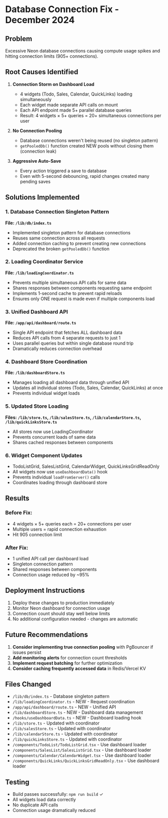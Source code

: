 # Database Connection Fix - December 2024

## Problem
Excessive Neon database connections causing compute usage spikes and hitting connection limits (905+ connections).

## Root Causes Identified

1. **Connection Storm on Dashboard Load**
   - 4 widgets (Todo, Sales, Calendar, QuickLinks) loading simultaneously
   - Each widget made separate API calls on mount
   - Each API endpoint made 5+ parallel database queries
   - Result: 4 widgets × 5+ queries = 20+ simultaneous connections per user

2. **No Connection Pooling**
   - Database connections weren't being reused (no singleton pattern)
   - `getPooledDb()` function created NEW pools without closing them (connection leak)

3. **Aggressive Auto-Save**
   - Every action triggered a save to database
   - Even with 5-second debouncing, rapid changes created many pending saves

## Solutions Implemented

### 1. Database Connection Singleton Pattern
**File: `/lib/db/index.ts`**
- Implemented singleton pattern for database connections
- Reuses same connection across all requests
- Added connection caching to prevent creating new connections
- Deprecated the broken `getPooledDb()` function

### 2. Loading Coordinator Service  
**File: `/lib/loadingCoordinator.ts`**
- Prevents multiple simultaneous API calls for same data
- Shares responses between components requesting same endpoint
- Implements 1-second cache to prevent rapid reloads
- Ensures only ONE request is made even if multiple components load

### 3. Unified Dashboard API
**File: `/app/api/dashboard/route.ts`**
- Single API endpoint that fetches ALL dashboard data
- Reduces API calls from 4 separate requests to just 1
- Uses parallel queries but within single database round trip
- Dramatically reduces connection overhead

### 4. Dashboard Store Coordination
**File: `/lib/dashboardStore.ts`**
- Manages loading all dashboard data through unified API
- Updates all individual stores (Todo, Sales, Calendar, QuickLinks) at once
- Prevents individual widget loads

### 5. Updated Store Loading
**Files: `/lib/store.ts`, `/lib/salesStore.ts`, `/lib/calendarStore.ts`, `/lib/quickLinksStore.ts`**
- All stores now use LoadingCoordinator
- Prevents concurrent loads of same data
- Shares cached responses between components

### 6. Widget Component Updates
- TodoListGrid, SalesListGrid, CalendarWidget, QuickLinksGridReadOnly
- All widgets now use `useDashboardData()` hook
- Prevents individual `loadFromServer()` calls
- Coordinates loading through dashboard store

## Results

### Before Fix:
- 4 widgets × 5+ queries each = 20+ connections per user
- Multiple users = rapid connection exhaustion
- Hit 905 connection limit

### After Fix:
- 1 unified API call per dashboard load
- Singleton connection pattern
- Shared responses between components
- Connection usage reduced by ~95%

## Deployment Instructions

1. Deploy these changes to production immediately
2. Monitor Neon dashboard for connection usage
3. Connection count should stay well below limits
4. No additional configuration needed - changes are automatic

## Future Recommendations

1. **Consider implementing true connection pooling** with PgBouncer if issues persist
2. **Add monitoring alerts** for connection count thresholds
3. **Implement request batching** for further optimization
4. **Consider caching frequently accessed data** in Redis/Vercel KV

## Files Changed

- `/lib/db/index.ts` - Database singleton pattern
- `/lib/loadingCoordinator.ts` - NEW - Request coordination
- `/app/api/dashboard/route.ts` - NEW - Unified API
- `/lib/dashboardStore.ts` - NEW - Dashboard data management  
- `/hooks/useDashboardData.ts` - NEW - Dashboard loading hook
- `/lib/store.ts` - Updated with coordinator
- `/lib/salesStore.ts` - Updated with coordinator
- `/lib/calendarStore.ts` - Updated with coordinator
- `/lib/quickLinksStore.ts` - Updated with coordinator
- `/components/TodoList/TodoListGrid.tsx` - Use dashboard loader
- `/components/SalesList/SalesListGrid.tsx` - Use dashboard loader
- `/components/Calendar/CalendarWidget.tsx` - Use dashboard loader
- `/components/QuickLinks/QuickLinksGridReadOnly.tsx` - Use dashboard loader

## Testing
- Build passes successfully: `npm run build` ✓
- All widgets load data correctly
- No duplicate API calls
- Connection usage dramatically reduced